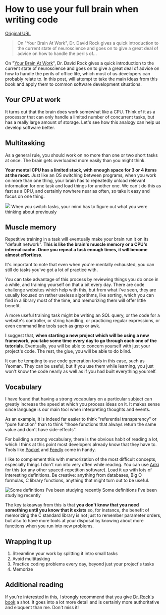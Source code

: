 # How to use your full brain when writing code

[Original URL](http://chrismm.com/blog/how-to-use-your-full-brain-when-writing-code/)

> On "Your Brain At Work", Dr. David Rock gives a quick introduction to the current state of neuroscience and goes on to give a great deal of advice on how to handle the perils of...

On "[Your Brain At Work](http://amzn.to/1UjAAf0)", Dr. David Rock gives a quick introduction to the current state of neuroscience and goes on to give a great deal of advice on how to handle the perils of office life, which most of us developers can probably relate to. In this post, will attempt to take the main ideas from this book and apply them to common software development situations.

## Your CPU at work

It turns out that the brain does work somewhat like a CPU. Think of it as a processor that can only handle a limited number of concurrent tasks, but has a really large amount of storage. Let's see how this analogy can help us develop software better.

## Multitasking

As a general rule, you should work on no more than one or two short tasks at once. The brain gets overloaded more easily than you might think.

**Your mental CPU has a limited stack, with enough space for 3 or 4 items at the most**. Just like an OS switching between programs, when you work on more than one thing, your brain has to repeatedly unload relevant information for one task and load things for another one. We can't do this as fast as a CPU, and certainly nowhere near as often, so take it easy and focus on one thing.

![](http://i1.wp.com/chrismm.com/wp-content/uploads/2016/03/diagram.png?w=700%20700w,%20http://i1.wp.com/chrismm.com/wp-content/uploads/2016/03/diagram.png?resize=300%2C121%20300w) When you switch tasks, your mind has to figure out what you were thinking about previously

## Muscle memory

Repetitive training in a task will eventually make your brain run it on its "default network". **This is like the brain's muscle memory or a CPU's internal cache. Once you repeat a task enough times, it will become almost effortless.**

It's important to note that even when you're mentally exhausted, you can still do tasks you've got a lot of practice with.

You can take advantage of this process by reviewing things you do once in a while, and training yourself on that a bit every day. There are code challenge websites which help with this, but from what I've seen, they are usually focused on rather useless algorithms, like sorting, which you can find in a library most of the time, and memorizing them will offer little benefit.

A more useful training task might be writing an SQL query, or the code for a website's controller, or string handling, or practicing regular expressions, or even command line tools such as grep or awk.

I suggest that, **when starting a new project which will be using a new framework, you take some time every day to go through each one of the tutorials**. Eventually, you will be able to concern yourself with just your project's code. The rest, the glue, you will be able to do blind.

It can be tempting to use code generation tools in this case, such as Yeoman. They can be useful, but if you use them while learning, you just won't know the code nearly as well as if you had built everything yourself.

## Vocabulary

I have found that having a strong vocabulary on a particular subject can greatly increase the speed at which you process ideas on it. It makes sense since language is our main tool when interpreting thoughts and events.

As an example, it is indeed far easier to think "referential transparency" or "pure function" than to think "those functions that always return the same value and don't have side-effects".

For building a strong vocabulary, there is the obvious habit of reading a lot, which I think at this point most developers already know that they have to. Tools like [Pocket](http://getpocket.com) and [Feedly](http://feedly.com) come in handy.

I like to complement this with memorization of the most difficult concepts, especially things I don't run into very often while reading. You can use [Anki](https://ankiweb.net) for this (or any other spaced-repetition software). Load it up with lots of interesting definitions. Be creative: anything from databases, Big O formulas, C library functions, anything that might turn out to be useful.

![Some definitions I've been studying recently](http://i0.wp.com/chrismm.com/wp-content/uploads/2016/03/anki.png?w=454%20454w,%20http://i0.wp.com/chrismm.com/wp-content/uploads/2016/03/anki.png?resize=300%2C201%20300w) Some definitions I've been studying recently

The key takeaway from this is that **you don't know that you need something until you know that it exists** so, for instance, the benefit of memorizing the C standard library is not just to remember parameter orders, but also to have more tools at your disposal by knowing about more functions when you run into new problems.

## Wrapping it up

1. Streamline your work by splitting it intro small tasks
2. Avoid multitasking
3. Practice coding problems every day, beyond just your project's tasks
4. Memorize

## Additional reading

If you're interested in this, I strongly recommend that you give [Dr. Rock's book](http://amzn.to/1UjAAf0) a shot. It goes into a lot more detail and is certainly more authoritative and eloquent than me. Don't miss it!
